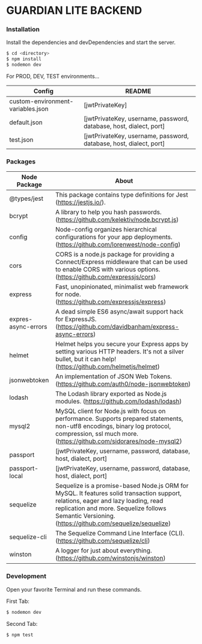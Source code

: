 # GUARDIAN LITE BACKEND

### Installation

Install the dependencies and devDependencies and start the server.

```sh
$ cd <directory>
$ npm install
$ nodemon dev
```

For PROD, DEV, TEST environments...

| Config                            | README                                                             |
| --------------------------------- | ------------------------------------------------------------------ |
| custom-environment-variables.json | [jwtPrivateKey]                                                    |
| default.json                      | [jwtPrivateKey, username, password, database, host, dialect, port] |
| test.json                         | [jwtPrivateKey, username, password, database, host, dialect, port] |

### Packages

| Node Package        | About                                                                                                                                                                                                                                    |
| ------------------- | ---------------------------------------------------------------------------------------------------------------------------------------------------------------------------------------------------------------------------------------- |
| @types/jest         | This package contains type definitions for Jest (https://jestjs.io/).                                                                                                                                                                    |
| bcrypt              | A library to help you hash passwords. (https://github.com/kelektiv/node.bcrypt.js)                                                                                                                                                       |
| config              | Node-config organizes hierarchical configurations for your app deployments. (https://github.com/lorenwest/node-config)                                                                                                                   |
| cors                | CORS is a node.js package for providing a Connect/Express middleware that can be used to enable CORS with various options. (https://github.com/expressjs/cors)                                                                           |
| express             | Fast, unopinionated, minimalist web framework for node. (https://github.com/expressjs/express)                                                                                                                                           |
| expres-async-errors | A dead simple ES6 async/await support hack for ExpressJS. (https://github.com/davidbanham/express-async-errors)                                                                                                                          |
| helmet              | Helmet helps you secure your Express apps by setting various HTTP headers. It's not a silver bullet, but it can help! (https://github.com/helmetjs/helmet)                                                                               |
| jsonwebtoken        | An implementation of JSON Web Tokens.(https://github.com/auth0/node-jsonwebtoken)                                                                                                                                                        |
| lodash              | The Lodash library exported as Node.js modules. (https://github.com/lodash/lodash)                                                                                                                                                       |
| mysql2              | MySQL client for Node.js with focus on performance. Supports prepared statements, non-utf8 encodings, binary log protocol, compression, ssl much more. (https://github.com/sidorares/node-mysql2)                                        |
| passport            | [jwtPrivateKey, username, password, database, host, dialect, port]                                                                                                                                                                       |
| passport-local      | [jwtPrivateKey, username, password, database, host, dialect, port]                                                                                                                                                                       |
| sequelize           | Sequelize is a promise-based Node.js ORM for MySQL. It features solid transaction support, relations, eager and lazy loading, read replication and more. Sequelize follows Semantic Versioning. (https://github.com/sequelize/sequelize) |
| sequelize-cli       | The Sequelize Command Line Interface (CLI). (https://github.com/sequelize/cli)                                                                                                                                                           |
| winston             | A logger for just about everything. (https://github.com/winstonjs/winston)                                                                                                                                                               |

### Development

Open your favorite Terminal and run these commands.

First Tab:

```sh
$ nodemon dev
```

Second Tab:

```sh
$ npm test
```
